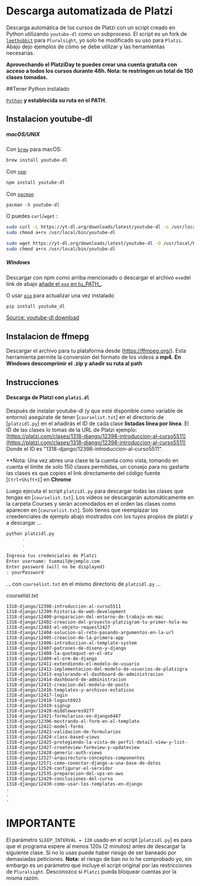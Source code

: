 # Descarga automatizada de Platzi

Descarga automática de los cursos de Platzi con un script creado en Python utilizando `youtube-dl` como un subproceso. El script es un fork de [`leethobbit`](https://github.com/leethobbit/pluradl.py) para `Pluralsight`, yo solo he modificado su uso para `Platzi`. Abajo dejo ejemplos de cómo se debe utilizar y las herramientas necesarias. 

**Aprovechando el PlatziDay te puedes crear una cuenta gratuita con acceso a todos los cursos durante 48h. Nota: te restringen un total de 150 clases tomadas.**

##Tener Python instalado

[`Python`](https://www.python.org/) **y establecida su ruta en el PATH.**

## Instalacion youtube-dl

##### **macOS/UNIX**

Con [`brew`](https://brew.sh/) para macOS:

```bash
brew install youtube-dl
```

Con [`npm`](https://www.npmjs.com/):

```bash
npm install youtube-dl
```

Con [`pacman`](https://www.archlinux.org/packages/community/any/youtube-dl/)

```
pacman -S youtube-dl
```

O puedes `curl`/`wget` :

```bash
sudo curl -L https://yt-dl.org/downloads/latest/youtube-dl -o /usr/local/bin/youtube-dl
sudo chmod a+rx /usr/local/bin/youtube-dl
```
```bash
sudo wget https://yt-dl.org/downloads/latest/youtube-dl -O /usr/local/bin/youtube-dl
sudo chmod a+rx /usr/local/bin/youtube-dl
```


##### Windows

Descargar con npm como arriba mencionado o descargar el archivo `exe`del link de abajo [añade el `exe` en tu_PATH_](https://youtube-dl.org/).

O usar [`pip`](https://pypi.org/project/youtube_dl/) para actualizar una vez instalado
```bash
pip install youtube_dl
```

[Source: youtube-dl download](https://youtube-dl.org/)

## Instalacion de ffmepg

Descargar el archivo para tu plataforma desde (https://ffmpeg.org/). Esta herramienta permite la conversión del formato de los vídeos a **mp4.**
**En Windows descomprimir el .zip y añadir su ruta al path**

## Instrucciones

#### Descarga de **Platzi** con `platzi.dl`
Después de instalar youtube-dl (y que esté disponible como variable de entorno) asegúrate de tener [`courselist.txt`] en el directorio de [`platzidl.py`] en el añadirás el ID de cada clase **listadas línea por línea**. El ID de las clases lo tomas de la URL de Platzi ejemplo: [https://platzi.com/clases/1318-django/12398-introduccion-al-curso5511](https://platzi.com/clases/1318-django/12398-introduccion-al-curso5511) Donde el ID es "1318-django/12398-introduccion-al-curso5511". 

**Nota: Una vez abres una clase te la cuenta como vista, tomando en cuenta el límite de solo 150 clases permitidas, un consejo para no gastarte las clases es que copies el link directamente del código fuente [`Ctrl+Shift+I`] en **Chrome** 

Luego ejecuta el script `platzidl.py` para descargar todas las clases que tengas en [`courselist.txt`]. Los vídeos se descargarán automáticamente en la carpeta Courses y serán acomodados en el orden las clases como aparecen en [`courselist.txt`]. Solo tienes que reemplazar los creedenciales de ejemplo abajo mostrados con los tuyos propios de platzi y a descargar ...

```bash
python platzidl.py
      .
      .
      .
Ingresa tus credenciales de Platzi
Enter username: tuemail@ejemplo.com
Enter password (will no be displayed)
: yourPassword
```

... con `courselist.txt` en el mismo directorio de `platzidl.py` ...

courselist.txt
```notepad
1318-django/12398-introduccion-al-curso5511
1318-django/12399-historia-de-web-development
1318-django/12400-preparacion-del-entorno-de-trabajo-en-mac
1318-django/12402-creacion-del-proyecto-platzigram-tu-primer-hola-mu
1318-django/12403-el-objeto-request2427
1318-django/12404-solucion-al-reto-pasando-argumentos-en-la-url
1318-django/12405-creacion-de-la-primera-app
1318-django/12406-introduccion-al-template-system
1318-django/12407-patrones-de-diseno-y-django
1318-django/12408-la-quotmquot-en-el-mtv
1318-django/12409-el-orm-de-django
1318-django/12411-extendiendo-el-modelo-de-usuario
1318-django/12412-implementacion-del-modelo-de-usuarios-de-platzigra
1318-django/12413-explorando-el-dashboard-de-administracion
1318-django/12414-dashboard-de-administracion
1318-django/12415-creacion-del-modelo-de-posts
1318-django/12416-templates-y-archivos-estaticos
1318-django/12417-login
1318-django/12418-logout6923
1318-django/12419-signup
1318-django/12420-middlewares9277
1318-django/12421-formularios-en-django6487
1318-django/12396-mostrando-el-form-en-el-template
1318-django/12422-model-forms
1318-django/12423-validacion-de-formularios
1318-django/12424-class-based-views
1318-django/12425-protegiendo-la-vista-de-perfil-detail-view-y-list-
1318-django/12427-createview-formview-y-updateview
1318-django/12428-generic-auth-views
1318-django/12527-arquirectura-conceptos-componentes
1318-django/12571-como-conectar-django-a-una-base-de-datos
1318-django/12529-configurar-el-servidor
1318-django/12535-preparacion-del-vps-en-aws
1318-django/12429-conclusiones-del-curso
1318-django/12430-como-usar-los-templates-en-django
.
.
.
```

# IMPORTANTE
El parámetro `SLEEP_INTERVAL = 120` usado en el script [`platzidl.py`] es para que el programa espere al menos 120s (2 minutos) antes de descargar la siguiente clase. Si no lo usas puede haber riesgo de ser baneado por demasiadas peticiones. **Nota:** el riesgo de ban no lo he comprobado yo, sin embargo es un parámetro que incluye el script original por las restricciones de `Pluralsight`. Desconozco si `Platzi` pueda bloquear cuentas por la misma razón.
